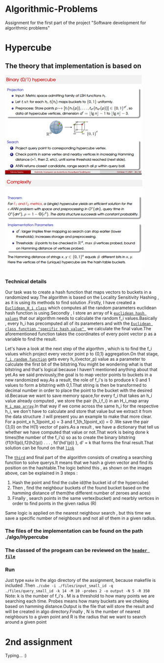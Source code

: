 # Algorithmic-Problems

Assignment for the first part of the project "Software development for algorithmic problems"

# Hypercube 

## The theory that implementation is based on

![alt text](https://github.com/NizarDarwish/Algorithmic-Problems-Project1/blob/main/algo1.PNG)

![alt text](https://github.com/NizarDarwish/Algorithmic-Problems-Project1/blob/main/algo2.PNG)

### Technical details
Our task was to create a hash function that maps vectors to buckets in a randomized way.The algorithm is based on the Locality Sensitivity Hashing , as it is using its methods to find solution .Firstly, I have created a  [```Euclidean_H_i class```](https://github.com/NizarDarwish/Algorithmic-Problems-Project1/blob/main/algo/Hypercube/hypercube.hpp#L23) which computes all the random parameters euclidean hash function is using.Secondly , I store an array of k  [```euclidean hash values```](https://github.com/NizarDarwish/Algorithmic-Problems-Project1/blob/main/algo/Hypercube/hypercube.cpp#L29)  that our algorithm needs to calculate the random f_i values.Basically , every h_i has precomputed all of its parameters and with the  [```Euclidean class function "specific hash value" ```](https://github.com/NizarDarwish/Algorithmic-Problems-Project1/blob/main/algo/Hypercube/hypercube.hpp#L71) we calculate the final value.The aforementioned function takes the coordinates of every point vector p as a variable to find the result.
  
Let's have a look at the next step of the algorthm , which is to find the f_i values which project every vector point p to {0,1} aggregation.On that stage,  [```f_i random function```](https://github.com/NizarDarwish/Algorithmic-Problems-Project1/blob/main/algo/Hypercube/hypercube.cpp#L34) gets every h_i(vector_p) value as a parameter to calculate the first bit of the bitstring.You might be wondering what is that bitstring and that's logical because I haven't mentioned anything about that yet.As we said previously,the goal is to map vector points to buckets in a new randomized way.As a result, the role of f_i's is to produce k 0 and 1 values to form a bitstring with 0,1.That string is then be transformed to decimal number in order to place the point to the bucket with the desired id.Becasue we want to save memory space,for every f_i that takes an h_i value already computed , we store the pair {h_i,f_i} in an H_i_map array [```H_i_map array```](https://github.com/NizarDarwish/Algorithmic-Problems-Project1/blob/main/algo/Hypercube/hypercube.cpp#L36).In that way if we come across the same h_i for the respective h_i, we don't have to calculate and store that value but we extract it from the data structure .I will present you an example to make that more clear. For a point_x h_1(point_x) = 3 and f_1(h_1(point_x)) = 0 .We save the pair {3,0} on the H(1) vector of pairs.As a result , we have a dictionary that tell us whether we have computed that value or not.That work is being done k times(the number of the f_i's) so as to create the binary bitstring {f1(h1(p)),f2(h2(p)) . . . , fd'(hd'(p)) }, d' = k that forms the final result.That solution can be found on that [```link```](https://github.com/NizarDarwish/Algorithmic-Problems-Project1/blob/main/algo/Hypercube/hypercube.cpp#L71)

The  [```third```](https://github.com/NizarDarwish/Algorithmic-Problems-Project1/blob/main/algo/Hypercube/hypercube.cpp#L102) and final part of the algorithm consists of creating a searching function to solve querys.It means that we hash a given vector and find its position on the hashtable.The logic behind this , as shown on the images above, can be explained in 3 steps :

1. Hash the point and find the cube id(the bucket id of the hypercube)
2. Then , find the neighbour buckets of the found bucket based on the hamming distance of them(the different number of zeroes and aces)
3. Finally , search points in the same vertex(bucket) and nearbly vertices in order to find points in the given radius (R)

Same logic is applied on the nearest neighbour search , but this time we save a specific number of neighbours and not all of them in a given radius.


### The files of the implementation can be found on the path ./algo/Hypercube
### The classed of the progeam can be reviewed on the [```header file```](https://github.com/NizarDarwish/Algorithmic-Problems-Project1/blob/main/algo/Hypercube/hypercube.hpp)

### Run 
Just type ```make``` in the algo directory of the assignment, because makefile is included .Then ```./cube -i ./files/input_small_id -q ./files/query_small_id -k 14 -M 10 -probes 2 -o output -N 5 -R 350``` 
Note: k is the number of f_i's . M is a threshold to how many points we are searching each time. Probes means how many buckets are we cheking based on hamming distance.Output is the file that will store the result and will be created in algo directory.Finally , N is the number of nearest neighbours to a given point and R is the radius that we want to search around a given point

# 2nd assignment
Typing... :)
